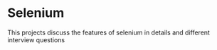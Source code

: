 # Selenium
This projects discuss the features of selenium in details and different interview questions
